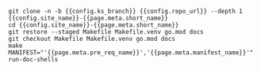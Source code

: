 <!--save-some-time-start-->
``` title="save some time - 'run' this document, just like we do in our testing, on your local environment"
git clone -n -b {{config.ks_branch}} {{config.repo_url}} --depth 1 {{config.site_name}}-{{page.meta.short_name}}
cd {{config.site_name}}-{{page.meta.short_name}}
git restore --staged Makefile Makefile.venv go.mod docs
git checkout Makefile Makefile.venv go.mod docs
make MANIFEST="'{{page.meta.pre_req_name}}','{{page.meta.manifest_name}}'" run-doc-shells
```
<!--save-some-time-end-->